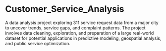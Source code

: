 # Customer_Service_Analysis
A data analysis project exploring 311 service request data from a major city to uncover trends, service gaps, and complaint patterns. The project involves data cleaning, exploration, and preparation of a large real-world dataset for potential applications in predictive modeling, geospatial analysis, and public service optimization. 
